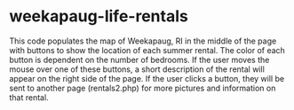 weekapaug-life-rentals
======================

This code populates the map of Weekapaug, RI in the middle of the page with buttons to show the location of each 
summer rental. The color of each button is dependent on the number of bedrooms. If the user moves the mouse over one
of these buttons, a short description of the rental will appear on the right side of the page. If the user clicks a
button, they will be sent to another page (rentals2.php) for more pictures and information on that rental.
